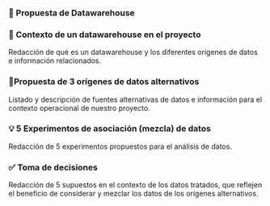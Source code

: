 ### 📌 Propuesta de Datawarehouse

### 📝 Contexto de un datawarehouse en el proyecto
Redacción de qué es un datawarehouse y los diferentes orígenes de datos e información relacionados.

### 🎯Propuesta de 3 orígenes de datos alternativos
Listado y descripción de fuentes alternativas de datos e información para el contexto operacional de nuestro proyecto.

### 💡 5 Experimentos de asociación (mezcla) de datos
Redacción de 5 experimentos propuestos para el análisis de datos.

### ✅ Toma de decisiones
Redacción de 5 supuestos en el contexto de los datos tratados, que reflejen el beneficio de considerar y mezclar los datos de los orígenes alternativos.
